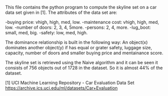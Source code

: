 This file contains the python program to compute the skyline set on a 
car data set given in [1]. The attributes of the data set are:

-buying price: vhigh, high, med, low. 
-maintenance cost: vhigh, high, med, low. 
-number of doors: 2, 3, 4, 5more. 
-persons: 2, 4, more. 
-lug_boot: small, med, big. 
-safety: low, med, high.

The dominance relationship is built in the following way:
An object(x) dominates another object(y) if has equal or grater safety, luggage size, capacity, number of doors
and smaller buying price and mentainance score.

The skyline set is retrieved using the Naive algorithm and it can be seen it consists of 756 objects
out of 1728 in the dataset. So it is almost 44% of the dataset.

[1] UCI Machine Learning Repository - Car Evaluation Data Set
https://archive.ics.uci.edu/ml/datasets/Car+Evaluation
